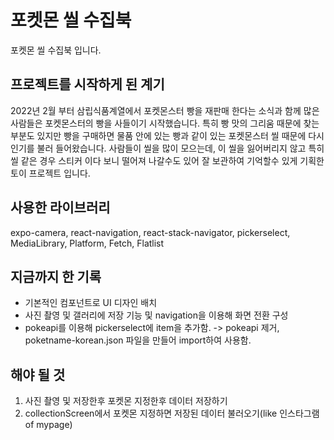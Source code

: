 # 포켓몬 씰 수집북
포켓몬 씰 수집북 입니다.

## 프로젝트를 시작하게 된 계기
2022년 2월 부터 삼립식품계열에서 포켓몬스터 빵을 재판매 한다는 소식과 함께 많은 사람들은 포켓몬스터의 빵을 사들이기 시작했습니다. 특히 빵 맛의 그리움 때문에 찾는 부분도 있지만 빵을 구매하면 물품 안에 있는 빵과 같이 있는 포켓몬스터 씰 때문에 다시 인기를 불러 들어왔습니다. 사람들이 씰을 많이 모으는데, 이 씰을 잃어버리지 않고 특히 씰 같은 경우 스티커 이다 보니 떨어져 나갈수도 있어 잘 보관하여 기억할수 있게 기획한 토이 프로젝트 입니다.

## 사용한 라이브러리 
expo-camera, react-navigation, react-stack-navigator, pickerselect, MediaLibrary, Platform, Fetch, Flatlist

## 지금까지 한 기록
- 기본적인 컴포넌트로 UI 디자인 배치
- 사진 촬영 및 갤러리에 저장 기능 및 navigation을 이용해 화면 전환 구성
- pokeapi를 이용해 pickerselect에 item을 추가함. 
    -> pokeapi 제거, poketname-korean.json 파일을 만들어 import하여 사용함.

## 해야 될 것
1. 사진 촬영 및 저장한후 포켓몬 지정한후 데이터 저장하기
2. collectionScreen에서 포켓몬 지정하면 저장된 데이터 불러오기(like 인스타그램 of mypage)
